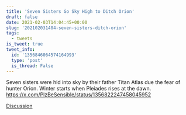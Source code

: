 ```yaml
---
title: 'Seven Sisters Go Sky High to Ditch Orion'
draft: false
date: 2021-02-03T14:04:45+00:00
slug: '202102031404-seven-sisters-ditch-orion'
tags:
  - tweets
is_tweet: true
tweet_info:
  id: '1356846064574164993'
  type: 'post'
  is_thread: False
---
```




Seven sisters were hid into sky by their father Titan Atlas due the fear of hunter Orion. Winter starts when Pleiades rises at the dawn. <https://x.com/PlzBeSensible/status/1356822247458045952>

[Discussion](https://x.com/sytelus/status/1356846064574164993)
